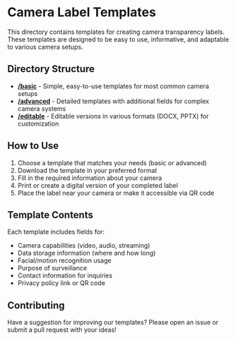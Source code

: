 # Camera Label Templates

This directory contains templates for creating camera transparency labels. These templates are designed to be easy to use, informative, and adaptable to various camera setups.

## Directory Structure

- **[/basic](/templates/basic)** - Simple, easy-to-use templates for most common camera setups
- **[/advanced](/templates/advanced)** - Detailed templates with additional fields for complex camera systems
- **[/editable](/templates/editable)** - Editable versions in various formats (DOCX, PPTX) for customization

## How to Use

1. Choose a template that matches your needs (basic or advanced)
2. Download the template in your preferred format
3. Fill in the required information about your camera
4. Print or create a digital version of your completed label
5. Place the label near your camera or make it accessible via QR code

## Template Contents

Each template includes fields for:

- Camera capabilities (video, audio, streaming)
- Data storage information (where and how long)
- Facial/motion recognition usage
- Purpose of surveillance
- Contact information for inquiries
- Privacy policy link or QR code

## Contributing

Have a suggestion for improving our templates? Please open an issue or submit a pull request with your ideas! 